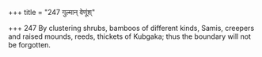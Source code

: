 +++
title = "247 गुल्मान् वेणूंश्"

+++
247	By clustering shrubs, bamboos of different kinds, Samis, creepers and raised mounds, reeds, thickets of Kubgaka; thus the boundary will not be forgotten.